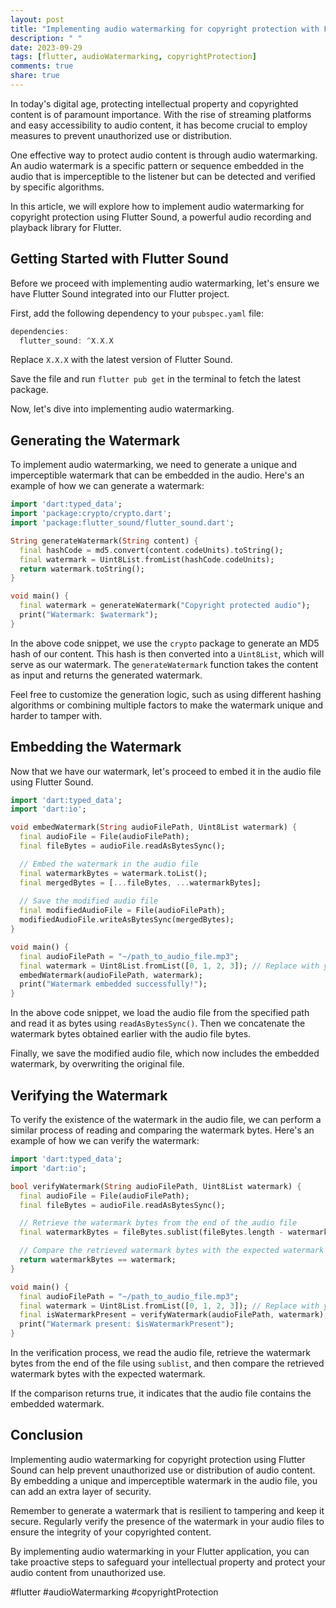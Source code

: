 ```yaml
---
layout: post
title: "Implementing audio watermarking for copyright protection with Flutter Sound"
description: " "
date: 2023-09-29
tags: [flutter, audioWatermarking, copyrightProtection]
comments: true
share: true
---
```


In today's digital age, protecting intellectual property and copyrighted content is of paramount importance. With the rise of streaming platforms and easy accessibility to audio content, it has become crucial to employ measures to prevent unauthorized use or distribution.

One effective way to protect audio content is through audio watermarking. An audio watermark is a specific pattern or sequence embedded in the audio that is imperceptible to the listener but can be detected and verified by specific algorithms.

In this article, we will explore how to implement audio watermarking for copyright protection using Flutter Sound, a powerful audio recording and playback library for Flutter.

## Getting Started with Flutter Sound

Before we proceed with implementing audio watermarking, let's ensure we have Flutter Sound integrated into our Flutter project.

First, add the following dependency to your `pubspec.yaml` file:

```dart
dependencies:
  flutter_sound: ^X.X.X
```

Replace `X.X.X` with the latest version of Flutter Sound.

Save the file and run `flutter pub get` in the terminal to fetch the latest package.

Now, let's dive into implementing audio watermarking.

## Generating the Watermark

To implement audio watermarking, we need to generate a unique and imperceptible watermark that can be embedded in the audio. Here's an example of how we can generate a watermark:

```dart
import 'dart:typed_data';
import 'package:crypto/crypto.dart';
import 'package:flutter_sound/flutter_sound.dart';

String generateWatermark(String content) {
  final hashCode = md5.convert(content.codeUnits).toString();
  final watermark = Uint8List.fromList(hashCode.codeUnits);
  return watermark.toString();
}

void main() {
  final watermark = generateWatermark("Copyright protected audio");
  print("Watermark: $watermark");
}
```

In the above code snippet, we use the `crypto` package to generate an MD5 hash of our content. This hash is then converted into a `Uint8List`, which will serve as our watermark. The `generateWatermark` function takes the content as input and returns the generated watermark.

Feel free to customize the generation logic, such as using different hashing algorithms or combining multiple factors to make the watermark unique and harder to tamper with.

## Embedding the Watermark

Now that we have our watermark, let's proceed to embed it in the audio file using Flutter Sound.

```dart
import 'dart:typed_data';
import 'dart:io';

void embedWatermark(String audioFilePath, Uint8List watermark) {
  final audioFile = File(audioFilePath);
  final fileBytes = audioFile.readAsBytesSync();

  // Embed the watermark in the audio file
  final watermarkBytes = watermark.toList();
  final mergedBytes = [...fileBytes, ...watermarkBytes];
  
  // Save the modified audio file
  final modifiedAudioFile = File(audioFilePath);
  modifiedAudioFile.writeAsBytesSync(mergedBytes);
}

void main() {
  final audioFilePath = "~/path_to_audio_file.mp3";
  final watermark = Uint8List.fromList([0, 1, 2, 3]); // Replace with your generated watermark
  embedWatermark(audioFilePath, watermark);
  print("Watermark embedded successfully!");
}
```

In the above code snippet, we load the audio file from the specified path and read it as bytes using `readAsBytesSync()`. Then we concatenate the watermark bytes obtained earlier with the audio file bytes.

Finally, we save the modified audio file, which now includes the embedded watermark, by overwriting the original file.

## Verifying the Watermark

To verify the existence of the watermark in the audio file, we can perform a similar process of reading and comparing the watermark bytes. Here's an example of how we can verify the watermark:

```dart
import 'dart:typed_data';
import 'dart:io';

bool verifyWatermark(String audioFilePath, Uint8List watermark) {
  final audioFile = File(audioFilePath);
  final fileBytes = audioFile.readAsBytesSync();

  // Retrieve the watermark bytes from the end of the audio file
  final watermarkBytes = fileBytes.sublist(fileBytes.length - watermark.length);

  // Compare the retrieved watermark bytes with the expected watermark
  return watermarkBytes == watermark;
}

void main() {
  final audioFilePath = "~/path_to_audio_file.mp3";
  final watermark = Uint8List.fromList([0, 1, 2, 3]); // Replace with your generated watermark
  final isWatermarkPresent = verifyWatermark(audioFilePath, watermark);
  print("Watermark present: $isWatermarkPresent");
}
```

In the verification process, we read the audio file, retrieve the watermark bytes from the end of the file using `sublist`, and then compare the retrieved watermark bytes with the expected watermark.

If the comparison returns true, it indicates that the audio file contains the embedded watermark.

## Conclusion

Implementing audio watermarking for copyright protection using Flutter Sound can help prevent unauthorized use or distribution of audio content. By embedding a unique and imperceptible watermark in the audio file, you can add an extra layer of security.

Remember to generate a watermark that is resilient to tampering and keep it secure. Regularly verify the presence of the watermark in your audio files to ensure the integrity of your copyrighted content.

By implementing audio watermarking in your Flutter application, you can take proactive steps to safeguard your intellectual property and protect your audio content from unauthorized use.

#flutter #audioWatermarking #copyrightProtection